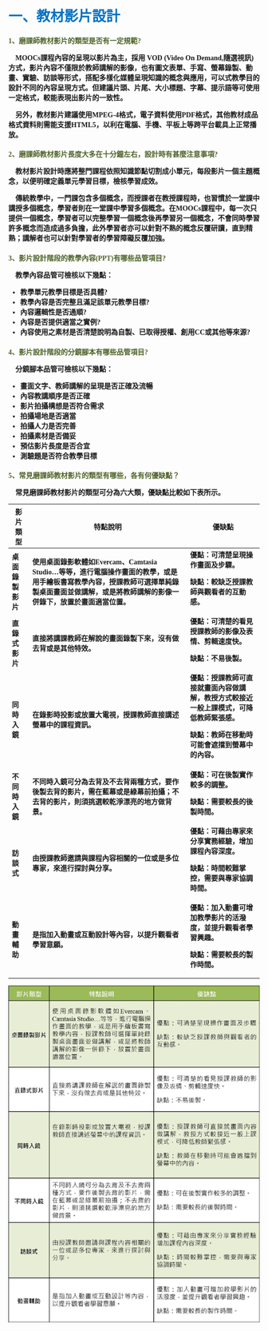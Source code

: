 # <font color=#0071C2 face=微軟正黑體>一、教材影片設計</font>

<font face=微軟正黑體>

<font color=#4E6228 face=微軟正黑體><h4>1、磨課師教材影片的類型是否有一定規範?</font>

<p>&nbsp;&nbsp;&nbsp;&nbsp;MOOCs課程內容的呈現以影片為主，採用 VOD (Video On Demand,隨選視訊)方式，影片內容不僅限於教師講解的影像，也有圖文表單、手寫、螢幕錄製、動畫、實驗、訪談等形式，搭配多樣化媒體呈現知識的概念與應用，可以式教學目的設計不同的內容呈現方式。但建議片頭、片尾、大小標題、字幕、提示語等可使用一定格式，較能表現出影片的一致性。 </p>

<p>&nbsp;&nbsp;&nbsp;&nbsp;另外，教材影片建議使用MPEG-4格式，電子資料使用PDF格式，其他教材成品格式資料則需能支援HTML5，以利在電腦、手機、平板上等跨平台載具上正常播放。 </p>

<font color=#4E6228 face=微軟正黑體><h4>2、磨課師教材影片長度大多在十分鐘左右，設計時有甚麼注意事項?</font>

<p>&nbsp;&nbsp;&nbsp;&nbsp;教材影片設計時應將整門課程依照知識節點切割成小單元，每段影片一個主題概念，以便明確定義單元學習目標，檢核學習成效。 </p>

<p>&nbsp;&nbsp;&nbsp;&nbsp;傳統教學中，一門課包含多個概念，而授課者在教授課程時，也習慣於一堂課中講授多個概念，學習者則在一堂課中學習多個概念。在MOOCs課程中，每一次只提供一個概念，學習者可以完整學習一個概念後再學習另一個概念，不會同時學習許多概念而造成過多負擔，此外學習者亦可以針對不熟的概念反覆研讀，直到精熟；講解者也可以針對學習者的學習障礙反覆加強。 </p>

<font color=#4E6228 face=微軟正黑體><h4>3、影片設計階段的教學內容(PPT)有哪些品管項目?</font>

<p>&nbsp;&nbsp;&nbsp;&nbsp;教學內容品管可檢核以下幾點： </p>

* 教學單元教學目標是否具體?
* 教學內容是否完整且滿足該單元教學目標?
* 內容邏輯性是否通順?
* 內容是否提供適當之實例?
* 內容使用之素材是否清楚說明為自製、已取得授權、創用CC或其他等來源?

<font color=#4E6228 face=微軟正黑體><h4>4、影片設計階段的分鏡腳本有哪些品管項目?</font>

<p>&nbsp;&nbsp;&nbsp;&nbsp;分鏡腳本品管可檢核以下幾點： </p>

* 畫面文字、教師講解的呈現是否正確及流暢
* 內容教講順序是否正確
* 影片拍攝構想是否符合需求
* 拍攝場地是否適當
* 拍攝人力是否完善
* 拍攝素材是否備妥
* 預估影片長度是否合宜
* 測驗題是否符合教學目標

<font color=#4E6228 face=微軟正黑體><h4>5、常見磨課師教材影片的類型有哪些，各有何優缺點？</font>

<p>&nbsp;&nbsp;&nbsp;&nbsp;常見磨課師教材影片的類型可分為六大類，優缺點比較如下表所示。 </p>

| 影片類型 | 特點說明 |優缺點 |
| -- | -- | -- |
| 桌面錄製影片 | 使用桌面錄影軟體如Evercam、Camtasia Studio…等等，進行電腦操作畫面的教學，或是用手繪板書寫教學內容，授課教師可選擇單純錄製桌面畫面並做講解，或是將教師講解的影像一併錄下，放置於畫面適當位置。 | 優點：可清楚呈現操作畫面及步驟。<p>缺點：較缺乏授課教師與觀看者的互動感。</p>|
| 直錄式影片 |直接將講課教師在解說的畫面錄製下來，沒有做去背或是其他特效。|優點：可清楚的看見授課教師的影像及表情、剪輯速度快。<p>缺點：不易後製。</p>|
| 同時入鏡 | 在錄影時投影或放置大電視，授課教師直接講述螢幕中的課程資訊。 | 優點：授課教師可直接就畫面內容做講解，教授方式較接近一般上課模式，可降低教師緊張感。<p>缺點：教師在移動時可能會遮擋到螢幕中的內容。</p>|
| 不同時入鏡 | 不同時入鏡可分為去背及不去背兩種方式，要作後製去背的影片，需在藍幕或是綠幕前拍攝；不去背的影片，則須挑選較乾淨漂亮的地方做背景。 | 優點：可在後製實作較多的調整。<p>缺點：需要較長的後製時間。</p>|
|訪談式 | 由授課教師邀請與課程內容相關的一位或是多位專家，來進行探討與分享。 | 優點：可藉由專家來分享實務經驗，增加課程內容深度。<p>缺點：時間較難掌控，需要與專家協調時間。</p>|
| 動畫輔助 | 是指加入動畫或互動設計等內容，以提升觀看者學習意願。 | 優點：加入動畫可增加教學影片的活潑度，並提升觀看者學習興趣。<p>缺點：需要較長的製作時間。</p>|

![](影片類型.jpg)

